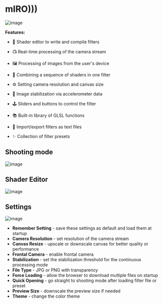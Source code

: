 # mIRO)))
![image](https://user-images.githubusercontent.com/38255514/169018816-031b5d0a-fb80-495b-bfab-2cebc55c0d02.png)

**Features:**
- 📝 Shader editor to write and compile filters
- 📺 Real-time processing of the camera stream 
- 🖼 Processing of images from the user's device
- 🧩 Combining a sequence of shaders in one filter

- ⚙ Setting camera resolution and canvas size
- 🎢 Image stabilization via accelerometer data

- 🕹 Sliders and buttons to control the filter
- 📚 Built-in library of GLSL functions
- 💾 Import/export filters as text files
- ✨ Collection of filter presets


## Shooting mode
![image](https://user-images.githubusercontent.com/38255514/169022343-ddc08879-c318-4ee9-8ce5-0ccdde6c9870.png)
## Shader Editor
![image](https://user-images.githubusercontent.com/38255514/169022148-9793b82e-c018-44f2-9e44-9f91a0f81adb.png)
## Settings
![image](https://user-images.githubusercontent.com/38255514/169022779-f89b60b9-be10-4e90-818f-dbefb9886ebe.png)
- **Remember Setting** - save these settings as default and load them at startup
- **Camera Resolution** - set resolution of the camera stream 
- **Canvas Resize** - upscale or downscale canvas for better quality or performance
- **Frontal Camera** - enable frontal camera
- **Stabilization** - set the stabilization threshold for the continuous processing mode
- **File Type** - JPG or PNG with transparency
- **Force Loading** - allow the browser to download multiple files on startup
- **Quick Opening** - go straight to shooting mode after loading filter file or preset
- **Preview Size** - downscale the preview size if needed
- **Theme** - change the color theme
